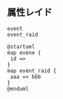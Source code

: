 ## 属性レイド

```
event
event_raid
```


```
@startuml
map evene {
 id => 
}
map event_raid {
 aaa => bbb
}
@enduml
```
